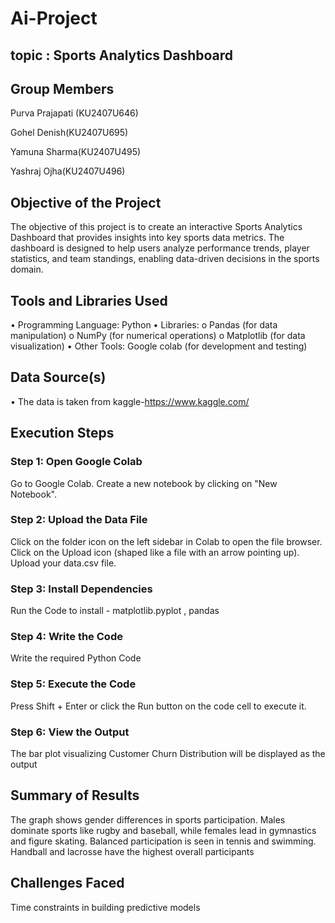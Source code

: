 # Ai-Project
## topic : Sports Analytics Dashboard
## Group Members
Purva Prajapati (KU2407U646)

Gohel Denish(KU2407U695)

Yamuna Sharma(KU2407U495)

Yashraj Ojha(KU2407U496)

## Objective of the Project
The objective of this project is to create an interactive Sports Analytics Dashboard that provides insights into key sports data metrics. The dashboard is designed to help users analyze performance trends, player statistics, and team standings, enabling data-driven decisions in the sports domain.
## Tools and Libraries Used
•	Programming Language: Python
•	Libraries:
o	Pandas (for data manipulation)
o	NumPy (for numerical operations)
o	Matplotlib  (for data visualization)
•	Other Tools: Google colab (for development and testing)
## Data Source(s)
•	The data is taken from kaggle-https://www.kaggle.com/
## Execution Steps
### Step 1: Open Google Colab
Go to Google Colab. Create a new notebook by clicking on "New Notebook".

### Step 2: Upload the Data File
Click on the folder icon on the left sidebar in Colab to open the file browser. Click on the Upload icon (shaped like a file with an arrow pointing up). Upload your data.csv file.

### Step 3: Install Dependencies
Run the Code to install - matplotlib.pyplot , pandas

### Step 4: Write the Code
Write the required Python Code

### Step 5: Execute the Code
Press Shift + Enter or click the Run button on the code cell to execute it.

### Step 6: View the Output
The bar plot visualizing Customer Churn Distribution will be displayed as the output
## Summary of Results
The graph shows gender differences in sports participation. Males dominate sports like rugby and baseball, while females lead in gymnastics and figure skating. Balanced participation is seen in tennis and swimming. Handball and lacrosse have the highest overall participants
## Challenges Faced
Time constraints in building predictive models
